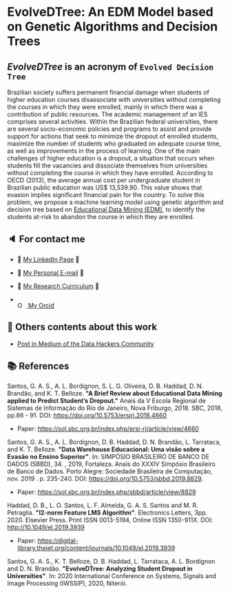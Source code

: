 # EvolveDTree: An EDM Model based on Genetic Algorithms and Decision Trees

## _EvolveDTree_ is an acronym of `Evolved Decision Tree` #

Brazilian society suffers permanent financial damage when students of higher education courses disassociate with universities without completing the courses in which they were enrolled, mainly in which there was a contribution of public resources. The academic management of an IES comprises several activities. Within the Brazilian federal universities, there are several socio-economic policies and programs to assist and provide support for actions that seek to minimize the dropout of enrolled students, maximize the number of students who graduated on adequate course time, as well as improvements in the process of learning. One of the main challenges of higher education is a dropout, a situation that occurs when students fill the vacancies and dissociate themselves from universities without completing the course in which they have enrolled. According to OECD (2013), the average annual cost per undergraduate student in Brazilian public education was US$ 13,539.90. This value shows that evasion implies significant financial pain for the country. To solve this problem, we propose a machine learning model using genetic algorithm and decision tree based on [Educational Data Mining (EDM)](http://educationaldatamining.org), to identify the students at-risk to abandon the course in which they are enrolled.

## :speaker: For contact me

* :necktie: [My LinkedIn Page](http://www.linkedin.com/in/gassantos) :necktie:
* :e-mail: [My Personal E-mail](gustavo.santos@les.inf.puc-rio.br) :e-mail:
* :bookmark_tabs: [My Research Curriculum](http://lattes.cnpq.br/6269223842813109) :bookmark_tabs: 

* <div itemscope itemtype="https://schema.org/Person"><a itemprop="sameAs" content="https://orcid.org/0000-0002-3604-9194" href="https://orcid.org/0000-0002-3604-9194" target="orcid.widget" rel="noopener noreferrer" style="vertical-align:top;"><img src="https://orcid.org/sites/default/files/images/orcid_16x16.png" style="width:1em;margin-right:.5em;" alt="ORCID iD icon"> My Orcid</a></div>

## :bookmark_tabs: Others contents about this work

* [Post in Medium of the Data Hackers Community](https://medium.com/data-hackers/educational-data-mining-data-science-um-caminho-de-solu%C3%A7%C3%A3o-para-o-problema-da-evas%C3%A3o-aaf368527a1)

## :books: References

Santos, G. A. S., A. L. Bordignon, S. L. G. Oliveira, D. B. Haddad, D. N. Brandão, and K. T. Belloze. **"A Brief Review about Educational Data Mining applied to Predict Student’s Dropout."** Anais da V Escola Regional de Sistemas de Informação do Rio de Janeiro, Nova Friburgo, 2018. SBC, 2018, pp.86 - 91. DOI: https://doi.org/10.5753/ersirj.2018.4660
* Paper: https://sol.sbc.org.br/index.php/ersi-rj/article/view/4660

Santos, G. A. S., A. L. Bordignon, D. B. Haddad, D. N. Brandão, L. Tarrataca, and K. T. Belloze. **"Data Warehouse Educacional: Uma visão sobre a Evasão no Ensino Superior"**. In: SIMPÓSIO BRASILEIRO DE BANCO DE DADOS (SBBD), 34. , 2019, Fortaleza. Anais do XXXIV Simpósio Brasileiro de Banco de Dados. Porto Alegre: Sociedade Brasileira de Computação, nov. 2019 . p. 235-240. DOI: https://doi.org/10.5753/sbbd.2019.8829.
* Paper: https://sol.sbc.org.br/index.php/sbbd/article/view/8829

Haddad, D. B., L. O. Santos, L. F. Almeida, G. A. S. Santos and M. R. Petraglia. **"l2-norm Feature LMS Algorithm"**. Electronics Letters, 3pp. 2020. Elsevier Press. Print ISSN 0013-5194, Online ISSN 1350-911X. DOI: http://10.1049/el.2019.3939
* Paper: https://digital-library.theiet.org/content/journals/10.1049/el.2019.3939

Santos, G. A. S., K. T. Belloze, D. B. Haddad, L. Tarrataca, A. L. Bordignon and D. N. Brandão. **"EvolveDTree: Analyzing Student Dropout in Universities"**. In: 2020 International Conference on Systems, Signals and Image Processing (IWSSIP), 2020, Niterói.

